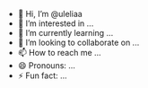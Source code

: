- 👋 Hi, I’m @uleliaa
- 👀 I’m interested in ...
- 🌱 I’m currently learning ...
- 💞️ I’m looking to collaborate on ...
- 📫 How to reach me ...
- 😄 Pronouns: ...
- ⚡ Fun fact: ...

<!---
uleliaa/uleliaa is a ✨ special ✨ repository because its `README.md` (this file) appears on your GitHub profile.
You can click the Preview link to take a look at your changes.
--->
